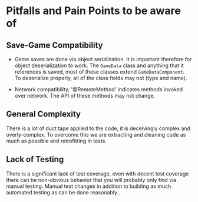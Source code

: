 # Pitfalls and Pain Points to be aware of

## Save-Game Compatibility

- Game saves are done via object serialization. It is important therefore for object deserialization
to work. The `GameData` class and anything that it references is saved, most of these classes extend
`GameDataComponent`. To deserialize properly, all of the class fields may not (type and name).

- Network compatibility, '@RemoteMethod' indicates methods invoked over network. The API of these
methods may not change.


## General Complexity

There is a lot of duct tape applied to the code, it is deceivingly complex and overly-complex.
To overcome this we are extracting and cleaning code as much as possible and retrofitting in
tests.


## Lack of Testing

There is a significant lack of test coverage, even with decent test coverage there can be non-obvious
behavior that you will probably only find via manual testing. Manual test changes in addition to
building as much automated testing as can be done reasonably..


